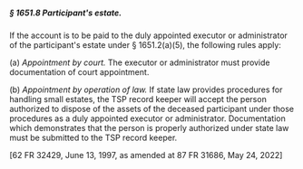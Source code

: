 ##### § 1651.8 Participant's estate. #####

If the account is to be paid to the duly appointed executor or administrator of the participant's estate under § 1651.2(a)(5), the following rules apply:

(a) *Appointment by court.* The executor or administrator must provide documentation of court appointment.

(b) *Appointment by operation of law.* If state law provides procedures for handling small estates, the TSP record keeper will accept the person authorized to dispose of the assets of the deceased participant under those procedures as a duly appointed executor or administrator. Documentation which demonstrates that the person is properly authorized under state law must be submitted to the TSP record keeper.

[62 FR 32429, June 13, 1997, as amended at 87 FR 31686, May 24, 2022]